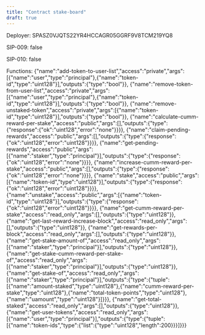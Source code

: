 ```yaml
---
title: "Contract stake-board"
draft: true
---
```

Deployer: SPASZ0VJQTS22YR4HCCAGR05GGRF9V8TCM219YQ8

SIP-009: false

SIP-010: false

Functions:
{"name":"add-token-to-user-list","access":"private","args":[{"name":"user","type":"principal"},{"name":"token-id","type":"uint128"}],"outputs":{"type":"bool"}}, {"name":"remove-token-from-user-list","access":"private","args":[{"name":"user","type":"principal"},{"name":"token-id","type":"uint128"}],"outputs":{"type":"bool"}}, {"name":"remove-unstaked-token","access":"private","args":[{"name":"token-id","type":"uint128"}],"outputs":{"type":"bool"}}, {"name":"calculate-cumm-reward-per-stake","access":"public","args":[],"outputs":{"type":{"response":{"ok":"uint128","error":"none"}}}}, {"name":"claim-pending-rewards","access":"public","args":[],"outputs":{"type":{"response":{"ok":"uint128","error":"uint128"}}}}, {"name":"get-pending-rewards","access":"public","args":[{"name":"staker","type":"principal"}],"outputs":{"type":{"response":{"ok":"uint128","error":"none"}}}}, {"name":"increase-cumm-reward-per-stake","access":"public","args":[],"outputs":{"type":{"response":{"ok":"uint128","error":"none"}}}}, {"name":"stake","access":"public","args":[{"name":"token-id","type":"uint128"}],"outputs":{"type":{"response":{"ok":"uint128","error":"uint128"}}}}, {"name":"unstake","access":"public","args":[{"name":"token-id","type":"uint128"}],"outputs":{"type":{"response":{"ok":"uint128","error":"uint128"}}}}, {"name":"get-cumm-reward-per-stake","access":"read_only","args":[],"outputs":{"type":"uint128"}}, {"name":"get-last-reward-increase-block","access":"read_only","args":[],"outputs":{"type":"uint128"}}, {"name":"get-rewards-per-block","access":"read_only","args":[],"outputs":{"type":"uint128"}}, {"name":"get-stake-amount-of","access":"read_only","args":[{"name":"staker","type":"principal"}],"outputs":{"type":"uint128"}}, {"name":"get-stake-cumm-reward-per-stake-of","access":"read_only","args":[{"name":"staker","type":"principal"}],"outputs":{"type":"uint128"}}, {"name":"get-stake-of","access":"read_only","args":[{"name":"staker","type":"principal"}],"outputs":{"type":{"tuple":[{"name":"amount-staked","type":"uint128"},{"name":"cumm-reward-per-stake","type":"uint128"},{"name":"total-token-points","type":"uint128"},{"name":"uamount","type":"uint128"}]}}}, {"name":"get-total-staked","access":"read_only","args":[],"outputs":{"type":"uint128"}}, {"name":"get-user-tokens","access":"read_only","args":[{"name":"user","type":"principal"}],"outputs":{"type":{"tuple":[{"name":"token-ids","type":{"list":{"type":"uint128","length":200}}}]}}}

